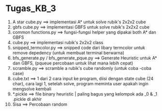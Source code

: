 # Tugas_KB_3
1. A star cube.py ==> implementasi A* untuk solve rubik's 2x2x2 cube
2. gbfs cube.py ==> implementasi GBFS untuk solve rubik's 2x2x2 cube
3. common functions.py ==> fungsi-fungsi helper yang dipakai both A* dan GBFS
4. cube.py ==> implementasi rubik's 2x2x2 class
5. snipped_termcolor.py ==> snipped code dari libary termcolor untuk remove depedency (untuk membuat terminal berwarna)
6. bfs_generate.py / bfs_generate_pque.py ==> Generate Heuristic untuk A* dan GBFS, (pqueue percobaan untuk lihat mana lebih cepat)
7. scramble.py ==> scramble a rubik's cube randomly (untuk coba -coba case)
8. cube.txt ==> 1 dari 2 cara input ke program, diisi dengan state cube (24 char), cara lagi 1, setelah solve, program meminta user apakah ingin mengsolve kembali
9. *.pickle ==> file binary heuristic | paling bagus yang kelompok ada _0 & _1 .pickle di akhir
10. Sisa ==> Percobaan random
